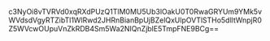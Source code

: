 c3NyOi8vTVRVd0xqRXdPUzQ1TlM0MU5Ub3lOakU0T0RwaGRYUm9YMk5vWVdsdVgyRTZibTl1WlRwd2JHRnBianBpUjBZelQxUlpOVTlSTHo5dlltWnpjR0Z5WVcwOUpuVnZkRDB4Sm5Wa2NIQnZjblE5TmpFNE9BCg==
